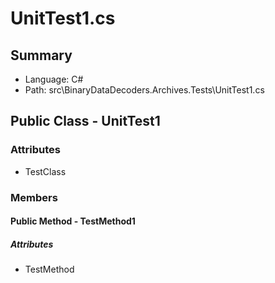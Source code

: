 ﻿# UnitTest1.cs

## Summary

* Language: C#
* Path: src\BinaryDataDecoders.Archives.Tests\UnitTest1.cs

## Public Class - UnitTest1

### Attributes

 - TestClass

### Members

#### Public Method - TestMethod1

##### Attributes

 - TestMethod


